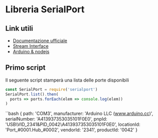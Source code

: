 # Libreria SerialPort

## Link utili

- [Documentazione ufficiale](https://serialport.io/docs/)
- [Stream Interface](https://serialport.io/docs/api-stream)
- [Arduino & nodejs](https://github.com/codeadamca/arduino-to-nodejs)

## Primo script

Il seguente script stamperà una lista delle porte disponibili

```javascript
const SerialPort = require('serialport')
SerialPort.list().then(
  ports => ports.forEach(elem => console.log(elem))
)
```

``bash
{
    path: 'COM3',
    manufacturer: 'Arduino LLC (www.arduino.cc)',
    serialNumber: 'A413937353035101F0E0',
    pnpId: 'USB\\VID_2341&PID_0042\\A413937353035101F0E0',
    locationId: 'Port_#0001.Hub_#0002',
    vendorId: '2341',
    productId: '0042'
}
```